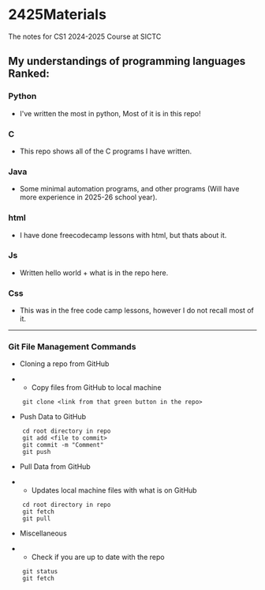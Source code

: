 # 2425Materials
The notes for CS1 2024-2025 Course at SICTC
## My understandings of programming languages Ranked:

### Python
- I've written the most in python, Most of it is in this repo!

### C
- This repo shows all of the C programs I have written.
  
### Java
- Some minimal automation programs, and other programs (Will have more experience in 2025-26 school year).

### html
- I have done freecodecamp lessons with html, but thats about it.

### Js
- Written hello world + what is in the repo here.

### Css
- This was in the free code camp lessons, however I do not recall most of it.

---
### Git File Management Commands

- Cloning a repo from GitHub

- - Copy files from GitHub to local machine

```
    git clone <link from that green button in the repo>
```

- Push Data to GitHub

```
    cd root directory in repo
    git add <file to commit>
    git commit -m "Comment"
    git push 
```

- Pull Data from GitHub

- - Updates local machine files with what is on GitHub

```
    cd root directory in repo
    git fetch
    git pull
```

- Miscellaneous 

- - Check if you are up to date with the repo
```
    git status
    git fetch
```

